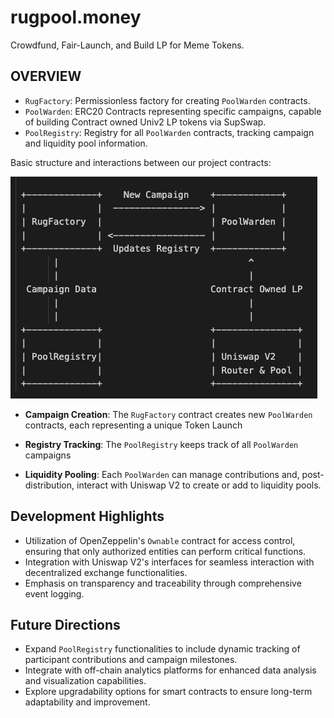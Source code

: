 # rugpool.money

Crowdfund, Fair-Launch, and Build LP for Meme Tokens.

## OVERVIEW

- `RugFactory`: Permissionless factory for creating `PoolWarden` contracts.
- `PoolWarden`: ERC20 Contracts representing specific campaigns, capable of building Contract owned Univ2 LP tokens via SupSwap.
- `PoolRegistry`: Registry for all `PoolWarden` contracts, tracking campaign and liquidity pool information.

Basic structure and interactions between our project contracts:

![Simple Structure](public/simple.png)

- **Campaign Creation**: The `RugFactory` contract creates new `PoolWarden` contracts, each representing a unique Token Launch
  
- **Registry Tracking**: The `PoolRegistry` keeps track of all `PoolWarden` campaigns

- **Liquidity Pooling**: Each `PoolWarden` can manage contributions and, post-distribution, interact with Uniswap V2 to create or add to liquidity pools.

## Development Highlights

- Utilization of OpenZeppelin's `Ownable` contract for access control, ensuring that only authorized entities can perform critical functions.
- Integration with Uniswap V2's interfaces for seamless interaction with decentralized exchange functionalities.
- Emphasis on transparency and traceability through comprehensive event logging.

## Future Directions

- Expand `PoolRegistry` functionalities to include dynamic tracking of participant contributions and campaign milestones.
- Integrate with off-chain analytics platforms for enhanced data analysis and visualization capabilities.
- Explore upgradability options for smart contracts to ensure long-term adaptability and improvement.
